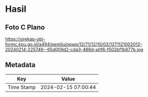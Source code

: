 # Hasil

## Foto C Plano

https://sirekap-obj-formc.kpu.go.id/a494/pemilu/ppwp/12/71/12/10/02/1271121002012-20240214-225749--65d009d2-cda3-488d-a0f6-f502bf1b877b.jpg


## Metadata

| Key        | Value               |
| ---------- | ------------------- |
| Time Stamp | 2024-02-15 07:00:44 |



